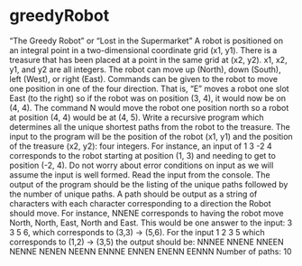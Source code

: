 # greedyRobot
“The Greedy Robot” or “Lost in the Supermarket”
A robot is positioned on an integral point in a two-dimensional coordinate grid (x1, y1). There is
a treasure that has been placed at a point in the same grid at (x2, y2). x1, x2, y1, and y2 are all
integers. The robot can move up (North), down (South), left (West), or right (East). Commands
can be given to the robot to move one position in one of the four direction. That is, “E” moves
a robot one slot East (to the right) so if the robot was on position (3, 4), it would now be on (4,
4). The command N would move the robot one position north so a robot at position (4, 4)
would be at (4, 5).
Write a recursive program which determines all the unique shortest paths from the robot to the
treasure.
The input to the program will be the position of the robot (x1, y1) and the position of the
treasure (x2, y2): four integers. For instance, an input of 1 3 -2 4 corresponds to the robot
starting at position (1, 3) and needing to get to position (-2, 4). Do not worry about error
conditions on input as we will assume the input is well formed. Read the input from the
console.
The output of the program should be the listing of the unique paths followed by the number of
unique paths. A path should be output as a string of characters with each character
corresponding to a direction the Robot should move. For instance, NNENE corresponds to
having the robot move North, North, East, North and East. This would be one answer to the
input: 3 3 5 6, which corresponds to (3,3) -> (5,6).
For the input 1 2 3 5 which corresponds to (1,2) -> (3,5) the output should be:
NNNEE
NNENE
NNEEN
NENNE
NENEN
NEENN
ENNNE
ENNEN
ENENN
EENNN
Number of paths: 10
